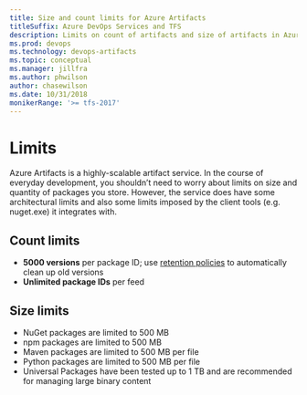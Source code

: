 ```yaml
---
title: Size and count limits for Azure Artifacts
titleSuffix: Azure DevOps Services and TFS
description: Limits on count of artifacts and size of artifacts in Azure DevOps Services or Team Foundation Server
ms.prod: devops
ms.technology: devops-artifacts
ms.topic: conceptual
ms.manager: jillfra
ms.author: phwilson
author: chasewilson
ms.date: 10/31/2018
monikerRange: '>= tfs-2017'
---
```


# Limits

Azure Artifacts is a highly-scalable artifact service. In the course of everyday development, you shouldn’t need to worry about limits on size and quantity of packages you store. However, the service does have some architectural limits and also some limits imposed by the client tools (e.g. nuget.exe) it integrates with.

## Count limits

* **5000 versions** per package ID; use [retention policies](../how-to/delete-and-recover-packages.md#automatically-delete-old-package-versions-with-retention-policies) to automatically clean up old versions
* **Unlimited package IDs** per feed
 

## Size limits

* NuGet packages are limited to 500 MB
* npm packages are limited to 500 MB
* Maven packages are limited to 500 MB per file
* Python packages are limited to 500 MB per file
* Universal Packages have been tested up to 1 TB and are recommended for managing large binary content